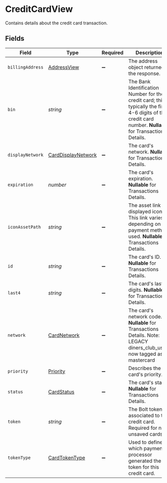# CreditCardView

Contains details about the credit card transaction.


## Fields

| Field                                                                                                                                                        | Type                                                                                                                                                         | Required                                                                                                                                                     | Description                                                                                                                                                  | Example                                                                                                                                                      |
| ------------------------------------------------------------------------------------------------------------------------------------------------------------ | ------------------------------------------------------------------------------------------------------------------------------------------------------------ | ------------------------------------------------------------------------------------------------------------------------------------------------------------ | ------------------------------------------------------------------------------------------------------------------------------------------------------------ | ------------------------------------------------------------------------------------------------------------------------------------------------------------ |
| `billingAddress`                                                                                                                                             | [AddressView](../../models/shared/addressview.md)                                                                                                            | :heavy_minus_sign:                                                                                                                                           | The address object returned in the response.                                                                                                                 |                                                                                                                                                              |
| `bin`                                                                                                                                                        | *string*                                                                                                                                                     | :heavy_minus_sign:                                                                                                                                           | The Bank Identification Number for the credit card; this is typically the first 4-6 digits of the credit card number. **Nullable** for Transactions Details. | 402201                                                                                                                                                       |
| `displayNetwork`                                                                                                                                             | [CardDisplayNetwork](../../models/shared/carddisplaynetwork.md)                                                                                              | :heavy_minus_sign:                                                                                                                                           | The card's network. **Nullable** for Transactions Details.                                                                                                   | Visa                                                                                                                                                         |
| `expiration`                                                                                                                                                 | *number*                                                                                                                                                     | :heavy_minus_sign:                                                                                                                                           | The card's expiration. **Nullable** for Transactions Details.                                                                                                | 1654041600000                                                                                                                                                |
| `iconAssetPath`                                                                                                                                              | *string*                                                                                                                                                     | :heavy_minus_sign:                                                                                                                                           | The asset link for displayed icons. This link varies depending on payment method used.  **Nullable** for Transactions Details.                               | img/issuer-logos/visa.png                                                                                                                                    |
| `id`                                                                                                                                                         | *string*                                                                                                                                                     | :heavy_minus_sign:                                                                                                                                           | The card's ID. **Nullable** for Transactions Details.                                                                                                        | AB3rJKam5DhYE                                                                                                                                                |
| `last4`                                                                                                                                                      | *string*                                                                                                                                                     | :heavy_minus_sign:                                                                                                                                           | The card's last 4 digits. **Nullable** for Transactions Details.                                                                                             | 4021                                                                                                                                                         |
| `network`                                                                                                                                                    | [CardNetwork](../../models/shared/cardnetwork.md)                                                                                                            | :heavy_minus_sign:                                                                                                                                           | The card's network code. **Nullable** for Transactions Details. Note: LEGACY diners_club_us_ca now tagged as mastercard<br/>                                 | visa                                                                                                                                                         |
| `priority`                                                                                                                                                   | [Priority](../../models/shared/priority.md)                                                                                                                  | :heavy_minus_sign:                                                                                                                                           | Describes the card's priority.<br/>                                                                                                                          | primary                                                                                                                                                      |
| `status`                                                                                                                                                     | [CardStatus](../../models/shared/cardstatus.md)                                                                                                              | :heavy_minus_sign:                                                                                                                                           | The card's status. **Nullable** for Transactions Details.                                                                                                    | active                                                                                                                                                       |
| `token`                                                                                                                                                      | *string*                                                                                                                                                     | :heavy_minus_sign:                                                                                                                                           | The Bolt token associated to the credit card. Required for new, unsaved cards.                                                                               | a1B2c3D4e5F6G7H8i9J0k1L2m3N4o5P6Q7r8S9t0                                                                                                                     |
| `tokenType`                                                                                                                                                  | [CardTokenType](../../models/shared/cardtokentype.md)                                                                                                        | :heavy_minus_sign:                                                                                                                                           | Used to define which payment processor generated the token for this credit card.<br/>                                                                        | bolt                                                                                                                                                         |
